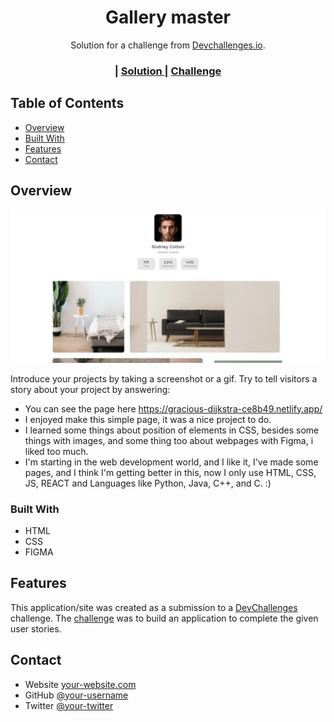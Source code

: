 <!-- Please update value in the {}  -->

<h1 align="center">Gallery master</h1>

<div align="center">
   Solution for a challenge from  <a href="http://devchallenges.io" target="_blank">Devchallenges.io</a>.
</div>

<div align="center">
  <h3>
    <span> | </span>
    <a href="https://gracious-dijkstra-ce8b49.netlify.app/">
      Solution
    </a>
    <span> | </span>
    <a href="https://devchallenges.io/challenges/gcbWLxG6wdennelX7b8I">
      Challenge
    </a>
  </h3>
</div>

<!-- TABLE OF CONTENTS -->

## Table of Contents

- [Overview](#overview)
- [Built With](#built-with)
- [Features](#features)
- [Contact](#contact)

<!-- OVERVIEW -->

## Overview

![screenshot](https://github.com/CamiloRodriguezG/my-gallery-master/blob/master/images/preview.jpg)

Introduce your projects by taking a screenshot or a gif. Try to tell visitors a story about your project by answering:

- You can see the page here https://gracious-dijkstra-ce8b49.netlify.app/
- I enjoyed make this simple page, it was a nice project to do.
- I learned some things about position of elements in CSS, besides some things with images, and some thing too about webpages with Figma, i liked too much.
- I'm starting in the web development world, and I like it, I've made some pages, and I think I'm getting better in this, now I only use HTML, CSS, JS, REACT and Languages like Python, Java, C++, and C. :)

### Built With

<!-- This section should list any major frameworks that you built your project using. Here are a few examples.-->

- HTML
- CSS
- FIGMA

## Features

<!-- List the features of your application or follow the template. Don't share the figma file here :) -->

This application/site was created as a submission to a [DevChallenges](https://devchallenges.io/challenges) challenge. The [challenge](https://devchallenges.io/challenges/gcbWLxG6wdennelX7b8I) was to build an application to complete the given user stories.


## Contact

- Website [your-website.com](https://{your-web-site-link})
- GitHub [@your-username](https://{github.com/your-usermame})
- Twitter [@your-twitter](https://{twitter.com/your-username})
